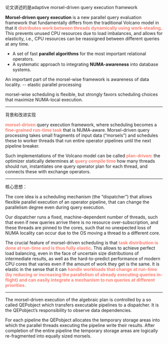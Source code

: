 论文讲述的是adaptive morsel-driven query execution framework

**Morsel-driven query execution** is a new parallel query evaluation framework that fundamentally differs from the traditional Volcano model in that it  <b><font color=FA8072>distributes work between threads dynamically using work-stealing</font></b>. This prevents unused CPU resources due to load imbalances, and allows for elasticity, i.e., CPU resources can be reassigned between different queries at any time.

- A set of fast **parallel algorithms** for the most important relational operators.
- A systematic approach to integrating **NUMA-awareness** into database systems.



An important part of the morsel-wise framework is awareness of data locality.  -- elastic parallel processing

morsel-wise scheduling is flexible, but strongly favors scheduling choices that maximize NUMA-local execution.

---

背景和改进实现

<b><font color=FA8072>morsel-driven</font></b> query execution framework, where scheduling becomes a <b><font color=FA8072>fine-grained run-time task</font></b> that is NUMA-aware. Morsel-driven query processing takes small fragments of input data (“morsels”) and schedules these to worker threads that run entire operator pipelines until the next pipeline breaker. 



Such implementations of the Volcano model can be called <b><font color=FA8072>plan-driven</font></b>: the optimizer statically determines at <b><font color=FA8072>query compile time </font></b>how many threads should run, instantiates one query operator plan for each thread, and connects these with exchange operators.

---

核心思想：

The core idea is a scheduling mechanism (the “dispatcher”) that allows flexible parallel execution of an operator pipeline, that can change the parallelism degree even during query execution. 



Our dispatcher runs a fixed, machine-dependent number of threads, such that even if new queries arrive there is no resource over-subscription, and these threads are pinned to the cores, such that no unexpected loss of NUMA locality can occur due to the OS moving a thread to a different core.



The crucial feature of morsel-driven scheduling is that <b><font color=FA8072>task distribution is done at run-time and is thus fully elastic</font></b>. This allows to achieve perfect load balancing, even in the face of uncertain size distributions of intermediate results, as well as the hard-to-predict performance of modern CPU cores that varies even if the amount of work they get is the same. It is elastic in the sense that it can <b><font color=FA8072>handle workloads that change at run-time (by reducing or increasing the parallelism of already executing queries in-flight) and can easily integrate a mechanism to run queries at different priorities.</font></b>

---

The morsel-driven execution of the algebraic plan is controlled by a so called QEPobject which transfers executable pipelines to a dispatcher. It is the QEPobject’s responsibility to observe data dependencies. 

For each pipeline the QEPobject allocates the temporary storage areas into which the parallel threads executing the pipeline write their results.  After completion of the entire pipeline the temporary storage areas are logically re-fragmented into equally sized morsels.

